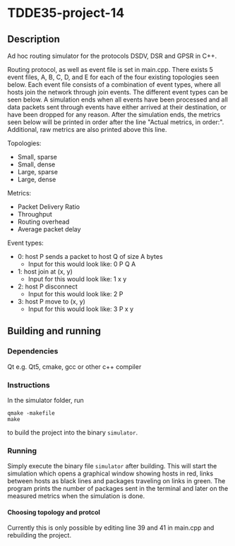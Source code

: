 # TDDE35-project-14
## Description
Ad hoc routing simulator for the protocols DSDV, DSR and GPSR in C++.

Routing protocol, as well as event file is set in main.cpp. There exists 5 event files, A, B, C, D, and
E for each of the four existing topologies seen below. Each event file consists of a combination of event
types, where all hosts join the network through join events. The different event types can be seen below.
A simulation ends when all events have been processed and all data packets sent through events have either
arrived at their destination, or have been dropped for any reason. After the simulation ends, the metrics
seen below will be printed in order after the line "Actual metrics, in order:". Additional, raw metrics are
also printed above this line.

Topologies:
- Small, sparse
- Small, dense
- Large, sparse
- Large, dense

Metrics:
- Packet Delivery Ratio
- Throughput
- Routing overhead
- Average packet delay

Event types:
- 0: host P sends a packet to host Q of size A bytes
  - Input for this would look like: 0 P Q A
- 1: host join at (x, y)
  - Input for this would look like: 1 x y
- 2: host P disconnect 
  - Input for this would look like: 2 P
- 3: host P move to (x, y) 
  - Input for this would look like: 3 P x y
## Building and running
### Dependencies
Qt e.g. Qt5, cmake, gcc or other c++ compiler

### Instructions
In the simulator folder, run
```
qmake -makefile
make
```
to build the project into the binary `simulator`.

### Running
Simply execute the binary file `simulator` after building. This will start the simulation which opens a graphical window showing hosts in red, links between hosts as black lines and packages traveling on links in green. The program prints the number of packages sent in the terminal and later on the measured metrics when the simulation is done.

#### Choosing topology and protcol
Currently this is only possible by editing line 39 and 41 in main.cpp and rebuilding the project.
